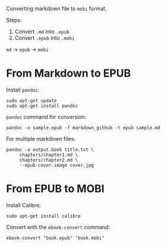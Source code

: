 Converting markdown file to `mobi` format.  

Steps:  

1. Convert `.md` into `.epub`
2. Convert `.epub` into `.mobi`

`md` -> `epub` -> `mobi` 

# From Markdown to EPUB

Install `pandoc`:  

    sudo apt-get update 
    sudo apt-get install pandoc

`pandoc` command for conversion:  

    pandoc -o sample.epub -f markdown_github -t epub sample.md

For multiple markdown files:  

    pandoc -o output.book title.txt \
         chapters/chapter1.md \
         chapters/chapter2.md \
         --epub-cover-image cover.jpg

# From EPUB to MOBI

Install Calibre:  

    sudo apt-get install calibre

Convert with the `ebook-convert` command:  

    ebook-convert "book.epub" "book.mobi"
